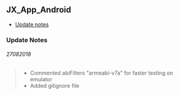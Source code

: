## JX_App_Android

- [Update notes](1.0)

<a name="1.0"/>

### Update Notes
###### 27082018 
> - Commented abiFilters "armeabi-v7a" for faster testing on emulator    
> - Added gitignore file
